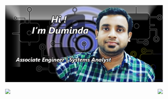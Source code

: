 <!--- ### Hi ! , I'm Duminda Kaviranga Gunawardhana 👋 --->

## [![kaviranga's header](https://github.com/kaviranga/kaviranga/blob/main/images/header_image.png)](https://github.com/kaviranga/kaviranga/)

<img align="left" src="https://github-readme-stats-sigma-five.vercel.app/api?username=kaviranga&theme=vue&show_icons=true" />  <img align="right" src="https://github-readme-stats-sigma-five.vercel.app/api/top-langs/?username=kaviranga&layout=compact&theme=vue&show_icons=true" />


<!--
**kaviranga/kaviranga** is a ✨ _special_ ✨ repository because its `README.md` (this file) appears on your GitHub profile.

Here are some ideas to get you started:

- 🔭 I’m currently working on ...
- 🌱 I’m currently learning ...
- 👯 I’m looking to collaborate on ...
- 🤔 I’m looking for help with ...
- 💬 Ask me about ...
- 📫 How to reach me: ...
- 😄 Pronouns: ...
- ⚡ Fun fact: ...
-->
